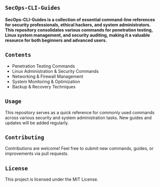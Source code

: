 ## **` SecOps-CLI-Guides `**  

<h4>SecOps-CLI-Guides is a collection of essential command-line references for security professionals, ethical hackers, and system administrators. This repository consolidates various commands for penetration testing, Linux system management, and security auditing, making it a valuable resource for both beginners and advanced users.</h4>

## **` Contents `**  
- Penetration Testing Commands
- Linux Administration & Security Commands
- Networking & Firewall Management
- System Monitoring & Optimization
- Backup & Recovery Techniques</h4>

## **` Usage `**  
This repository serves as a quick reference for commonly used commands across various security and system administration tasks. New guides and updates will be added regularly.

## **` Contributing `**  
Contributions are welcome! Feel free to submit new commands, guides, or improvements via pull requests.

## **` License `**  
This project is licensed under the MIT License.
